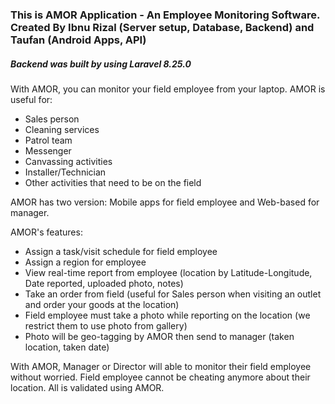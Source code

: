 <h3>This is AMOR Application - An Employee Monitoring Software. Created By Ibnu Rizal (Server setup, Database, Backend) and Taufan (Android Apps, API)</h3>
<h5>Backend was built by using Laravel 8.25.0</h5>
  
With AMOR, you can monitor your field employee from your laptop. AMOR is useful for:
- Sales person
- Cleaning services
- Patrol team
- Messenger
- Canvassing activities
- Installer/Technician
- Other activities that need to be on the field

AMOR has two version: Mobile apps for field employee and Web-based for manager.

AMOR's features:
- Assign a task/visit schedule for field employee
- Assign a region for employee
- View real-time report from employee (location by Latitude-Longitude, Date reported, uploaded photo, notes)
- Take an order from field (useful for Sales person when visiting an outlet and order your goods at the location)
- Field employee must take a photo while reporting on the location (we restrict them to use photo from gallery)
- Photo will be geo-tagging by AMOR then send to manager (taken location, taken date)

With AMOR, Manager or Director will able to monitor their field employee without worried. Field employee cannot be cheating anymore about their location. All is validated using AMOR.
